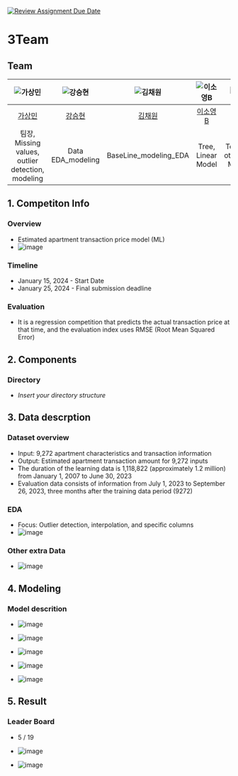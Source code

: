[![Review Assignment Due Date](https://classroom.github.com/assets/deadline-readme-button-24ddc0f5d75046c5622901739e7c5dd533143b0c8e959d652212380cedb1ea36.svg)](https://classroom.github.com/a/g6ZC_OOE)
# 3Team 

## Team

| ![가상민](https://avatars.githubusercontent.com/u/156163982?v=4) | ![강승현](https://avatars.githubusercontent.com/u/156163982?v=4) | ![김채원](https://avatars.githubusercontent.com/u/156163982?v=4) | ![이소영B](https://avatars.githubusercontent.com/u/156163982?v=4) | ![최장원](https://avatars.githubusercontent.com/u/156163982?v=4) |
| :--------------------------------------------------------------: | :--------------------------------------------------------------: | :--------------------------------------------------------------: | :--------------------------------------------------------------: | :--------------------------------------------------------------: |
|            [가상민]((https://github.com/3minka))             |            [강승현](https://github.com/UpstageAILab)             |            [김채원](https://github.com/UpstageAILab)             |            [이소영B](https://github.com/UpstageAILab)             |            [최장원](https://github.com/UpstageAILab)             |
|                            팀장, Missing values, outlier detection, modeling                             |                            Data EDA_modeling                             |                            BaseLine_modeling_EDA                             |                            Tree, Linear Model                             |                            Total_EDA, other_Data, Modeling                             |

## 1. Competiton Info

### Overview

- Estimated apartment transaction price model (ML)
- ![image](https://github.com/UpstageAILab/upstage-ml-regression-03/assets/55490349/3312a8eb-a0f0-4883-936e-85d7a8ab5d19)


### Timeline

- January 15, 2024 - Start Date
- January 25, 2024 - Final submission deadline

### Evaluation

- It is a regression competition that predicts the actual transaction price at that time, and the evaluation index uses RMSE (Root Mean Squared Error)

## 2. Components

### Directory

- _Insert your directory structure_

## 3. Data descrption

### Dataset overview

- Input: 9,272 apartment characteristics and transaction information
- Output: Estimated apartment transaction amount for 9,272 inputs
- The duration of the learning data is 1,118,822 (approximately 1.2 million) from January 1, 2007 to June 30, 2023
- Evaluation data consists of information from July 1, 2023 to September 26, 2023, three months after the training data period (9272)
  
### EDA

- Focus: Outlier detection, interpolation, and specific columns
- ![image](https://github.com/UpstageAILab/upstage-ml-regression-03/assets/55490349/2057f97a-bfa5-44ed-bb60-fe3010adea91)
### Other extra Data

- ![image](https://github.com/UpstageAILab/upstage-ml-regression-03/assets/55490349/c4b5d211-7fb1-452a-8c40-e1307f62bea0)

## 4. Modeling

### Model descrition

- ![image](https://github.com/UpstageAILab/upstage-ml-regression-03/assets/55490349/8b915f58-1f96-4890-9ef8-e9ea75aca68c)

- ![image](https://github.com/UpstageAILab/upstage-ml-regression-03/assets/55490349/023661de-aeef-4fe8-82f4-53941ba15801)
- ![image](https://github.com/UpstageAILab/upstage-ml-regression-03/assets/55490349/d6c8ddba-5a1c-471a-8078-df15fc5d8afd)
- ![image](https://github.com/UpstageAILab/upstage-ml-regression-03/assets/55490349/359f062a-2a3a-4920-acea-2de727c76f9b)
- ![image](https://github.com/UpstageAILab/upstage-ml-regression-03/assets/55490349/831020de-932f-468f-8b73-c1bc0ef2d5f3)


## 5. Result

### Leader Board

- 5 / 19
- ![image](https://github.com/3minka/upstage-ml-regression-03/assets/55490349/7f40337d-b05a-4e98-b5fd-da2fcbd6e520)

- ![image](https://github.com/UpstageAILab/upstage-ml-regression-03/assets/55490349/9f865c50-7065-479d-b478-9395dc685799)


